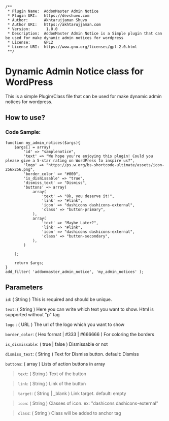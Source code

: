     /**
     * Plugin Name:  AddonMaster Admin Notice
     * Plugin URI:   https://devshuvo.com
     * Author:       Akhtarujjaman Shuvo
     * Author URI:   https://akhtarujjaman.com
     * Version: 	  1.0.0
     * Description:  AddonMaster Admin Notice is a Simple plugin that can be used for make dynamic admin notices for wordpress
     * License:      GPL2
     * License URI:  https://www.gnu.org/licenses/gpl-2.0.html
     **/

# Dynamic Admin Notice class for WordPress
This  is a simple Plugin/Class file that can be used for make dynamic admin notices for wordpress.

## How to use?
### Code Sample:

    function my_admin_notices($args){
    	$args[] = array(
    		'id' => "samplenotice",
    		'text' => "We hope you're enjoying this plugin! Could you please give a 5-star rating on WordPress to inspire us?",
    		'logo' => "https://ps.w.org/bs-shortcode-ultimate/assets/icon-256x256.png",
    		'border_color' => "#000",
    		'is_dismissable' => "true",
    		'dismiss_text' => "Dismiss",
    		'buttons' => array(
    			array(
    				'text' => "Ok, you deserve it!",
    				'link' => "#link",
    				'icon' => "dashicons dashicons-external",
    				'class' => "button-primary",
    			),
    			array(
    				'text' => "Maybe Later?",
    				'link' => "#link",
    				'icon' => "dashicons dashicons-external",
    				'class' => "button-secondary",
    			),
    		)
    
    	);
    
    	return $args;
    }
    add_filter( 'addonmaster_admin_notice', 'my_admin_notices' );

## Parameters
`id`: ( String ) This is required and should be  unique.

`text`: ( String ) Here you can write which text you want to show. Html is supported without "p" tag

`logo` : ( URL ) The url of the logo which you want to show

`border_color`: ( Hex format | #333 | #666666 ) For coloring the borders

`is_dismissable`: ( true | false ) Dismissable or not

`dismiss_text`: ( String ) Text for Dismiss button. default: Dismiss

`buttons`: ( array ) Lists of action buttons in array

   > `text`: ( String ) Text of the button
   
   > `link`: ( String ) Link of the button
   
   > `target`: ( String | _blank ) Link target. default: empty
   
   > `icon`: ( String ) Classes of icon. ex: "dashicons dashicons-external"
   
   > `class`: ( String ) Class will be added to anchor tag
